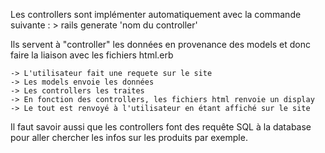 Les controllers sont implémenter automatiquement avec la commande suivante : 
    > rails generate 'nom du controller'

Ils servent à "controller" les données en provenance des models et donc faire la liaison avec les fichiers html.erb

    -> L'utilisateur fait une requete sur le site
    -> Les models envoie les données 
    -> Les controllers les traites
    -> En fonction des controllers, les fichiers html renvoie un display
    -> Le tout est renvoyé à l'utilisateur en étant affiché sur le site  

Il faut savoir aussi que les controllers font des requête SQL à la database pour aller chercher les infos sur les produits par exemple.     